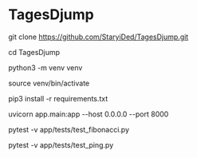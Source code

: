 # TagesDjump

git clone https://github.com/StaryiDed/TagesDjump.git

cd TagesDjump

python3 -m venv venv

source venv/bin/activate

pip3 install -r requirements.txt

uvicorn app.main:app --host 0.0.0.0 --port 8000

pytest -v app/tests/test_fibonacci.py

pytest -v app/tests/test_ping.py
